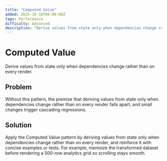 ```yaml
---
title: "Computed Value"
added: 2025-10-10T00:00:00Z
tags: Performance
difficulty: Advanced
description: "Derive values from state only when dependencies change rather than on every render."
---
```

# Computed Value

Derive values from state only when dependencies change rather than on every render.

## Problem

Without this pattern, the premise that deriving values from state only when dependencies change rather than on every render falls apart, and small changes trigger cascading regressions.

## Solution

Apply the Computed Value pattern by deriving values from state only when dependencies change rather than on every render, and reinforce it with concise examples or tests. For example, memoize the transformed dataset before rendering a 500-row analytics grid so scrolling stays smooth.
